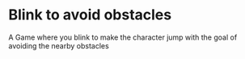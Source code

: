 # Blink to avoid obstacles 
 A Game where you blink to make the character jump with the goal of avoiding the nearby obstacles
